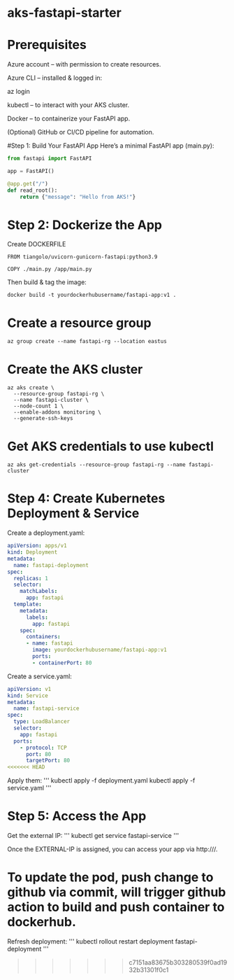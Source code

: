 # aks-fastapi-starter

# Prerequisites
Azure account – with permission to create resources.

Azure CLI – installed & logged in:

az login

kubectl – to interact with your AKS cluster.

Docker – to containerize your FastAPI app.

(Optional) GitHub or CI/CD pipeline for automation.

#Step 1: Build Your FastAPI App
Here’s a minimal FastAPI app (main.py):
```Python
from fastapi import FastAPI

app = FastAPI()

@app.get("/")
def read_root():
    return {"message": "Hello from AKS!"}
```

# Step 2: Dockerize the App
Create DOCKERFILE
```Docker
FROM tiangolo/uvicorn-gunicorn-fastapi:python3.9

COPY ./main.py /app/main.py
```

Then build & tag the image:
```
docker build -t yourdockerhubusername/fastapi-app:v1 .
```

# Create a resource group
```
az group create --name fastapi-rg --location eastus
```
# Create the AKS cluster
```
az aks create \
  --resource-group fastapi-rg \
  --name fastapi-cluster \
  --node-count 1 \
  --enable-addons monitoring \
  --generate-ssh-keys
```
# Get AKS credentials to use kubectl
```
az aks get-credentials --resource-group fastapi-rg --name fastapi-cluster
```

# Step 4: Create Kubernetes Deployment & Service
Create a deployment.yaml:
```yaml
apiVersion: apps/v1
kind: Deployment
metadata:
  name: fastapi-deployment
spec:
  replicas: 1
  selector:
    matchLabels:
      app: fastapi
  template:
    metadata:
      labels:
        app: fastapi
    spec:
      containers:
      - name: fastapi
        image: yourdockerhubusername/fastapi-app:v1
        ports:
        - containerPort: 80
```

Create a service.yaml:
```yaml
apiVersion: v1
kind: Service
metadata:
  name: fastapi-service
spec:
  type: LoadBalancer
  selector:
    app: fastapi
  ports:
    - protocol: TCP
      port: 80
      targetPort: 80
<<<<<<< HEAD
```
Apply them:
'''
kubectl apply -f deployment.yaml
kubectl apply -f service.yaml
'''

# Step 5: Access the App
Get the external IP:
'''
kubectl get service fastapi-service
'''

Once the EXTERNAL-IP is assigned, you can access your app via http://<EXTERNAL-IP>/.

# To update the pod, push change to github via commit, will trigger github action to build and push container to dockerhub.

Refresh deployment:
'''
kubectl rollout restart deployment fastapi-deployment
'''
>>>>>>> c7151aa83675b303280539f0ad1932b31301f0c1